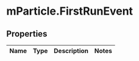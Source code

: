 # mParticle.FirstRunEvent

## Properties
Name | Type | Description | Notes
------------ | ------------- | ------------- | -------------


